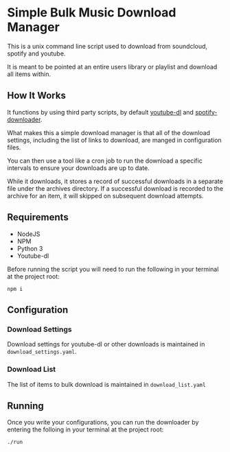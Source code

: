 # Simple Bulk Music Download Manager

This is a unix command line script used to download from soundcloud, spotify and youtube. 

It is meant to be pointed at an entire users library or playlist and download all items within. 


## How It Works

It functions by using third party scripts, by default [youtube-dl](https://github.com/ytdl-org/youtube-dl/) and [spotify-downloader](https://github.com/Ritiek/Spotify-Downloader).

What makes this a simple download manager is that all of the download settings, including the list of links to download, are manged in configuration files. 

You can then use a tool like a cron job to run the download a specific intervals to ensure your downloads are up to date.

While it downloads, it stores a record of successful downloads in a separate file under the archives directory. If a successful download is recorded to the archive for an item, it will skipped on subsequent download attempts.


## Requirements

- NodeJS
- NPM
- Python 3
- Youtube-dl


Before running the script you will need to run the following in your terminal at the project root:

```
npm i
```


## Configuration

### Download Settings

Download settings for youtube-dl or other downloads is maintained in `download_settings.yaml`. 

### Download List

The list of items to bulk download is maintained in `download_list.yaml`

## Running

Once you write your configurations, you can run the downloader by entering the folloing in your terminal at the project root:

```
./run
```